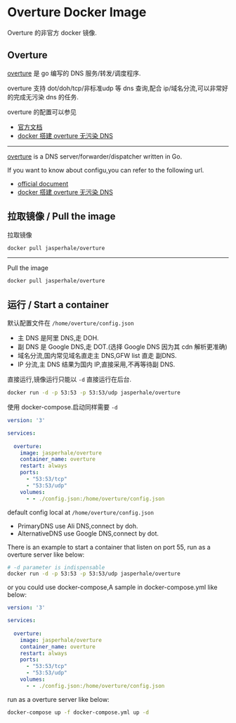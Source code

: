 # Overture Docker Image

Overture 的非官方 docker 镜像.

## Overture

[overture](https://github.com/shawn1m/overture) 是 go 编写的 DNS 服务/转发/调度程序.

overture 支持 dot/doh/tcp/非标准udp 等 dns 查询,配合 ip/域名分流,可以非常好的完成无污染 dns 的任务.

overture 的配置可以参见

* [官方文档](https://github.com/shawn1m/overture)
* [docker 搭建 overture 无污染 DNS](https://jasper-1024.github.io/jasper/d510a085/)

---

[overture](https://github.com/shawn1m/overture) is a DNS server/forwarder/dispatcher written in Go.

If you want to know about configu,you can refer to the following url.

* [official document](https://github.com/shawn1m/overture)
* [docker 搭建 overture 无污染 DNS](https://jasper-1024.github.io/jasper/d510a085/)

## 拉取镜像 / Pull the image

拉取镜像

```bash
docker pull jasperhale/overture
```

---

Pull the image

```bash
docker pull jasperhale/overture
```

## 运行 / Start a container

默认配置文件在 `/home/overture/config.json`

* 主 DNS 是阿里 DNS,走 DOH.
* 副 DNS 是 Google DNS,走 DOT.(选择 Google DNS 因为其 cdn 解析更准确)
* 域名分流,国内常见域名直走主 DNS,GFW list 直走 副DNS.
* IP 分流,主 DNS 结果为国内 IP,直接采用,不再等待副 DNS.

直接运行,镜像运行只能以 `-d` 直接运行在后台.

```bash
docker run -d -p 53:53 -p 53:53/udp jasperhale/overture
```

使用 docker-compose.启动同样需要 `-d`

```yml
version: '3'

services:
  
  overture:
    image: jasperhale/overture
    container_name: overture
    restart: always
    ports:
      - "53:53/tcp"
      - "53:53/udp"
    volumes:
      - - ./config.json:/home/overture/config.json
```

default config local at `/home/overture/config.json`

* PrimaryDNS use Ali DNS,connect by doh.
* AlternativeDNS use Google DNS,connect by dot.

There is an example to start a container that listen on port 55, run as a overture server like below:

```bash
# -d parameter is indispensable
docker run -d -p 53:53 -p 53:53/udp jasperhale/overture
```

or you could use docker-compose,A sample in docker-compose.yml like below:

```yml
version: '3'

services:
  
  overture:
    image: jasperhale/overture
    container_name: overture
    restart: always
    ports:
      - "53:53/tcp"
      - "53:53/udp"
    volumes:
      - - ./config.json:/home/overture/config.json
```

run as a overture server like below:

```bash
docker-compose up -f docker-compose.yml up -d
```
